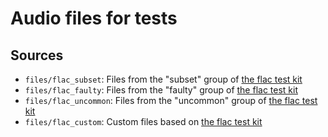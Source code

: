 # Audio files for tests

## Sources
 - `files/flac_subset`: Files from the "subset" group of [the flac test kit](https://github.com/ietf-wg-cellar/flac-test-files/tree/main)
 - `files/flac_faulty`: Files from the "faulty" group of [the flac test kit](https://github.com/ietf-wg-cellar/flac-test-files/tree/main)
 - `files/flac_uncommon`: Files from the "uncommon" group of [the flac test kit](https://github.com/ietf-wg-cellar/flac-test-files/tree/main)
  - `files/flac_custom`: Custom files based on [the flac test kit](https://github.com/ietf-wg-cellar/flac-test-files/tree/main)

